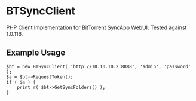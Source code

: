 BTSyncClient
============

PHP Client Implementation for BitTorrent SyncApp WebUI.
Tested against 1.0.116.

Example Usage
------

    $bt = new BTSyncClient( 'http://10.10.10.2:8888', 'admin', 'password' );
    $a = $bt->RequestToken();
    if ( $a ) {
        print_r( $bt->GetSyncFolders() );
    }